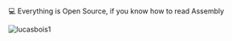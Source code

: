 💻 <a> Everything is Open Source, if you know how to read Assembly </a>  

<p align="left"> <img src="https://komarev.com/ghpvc/?username=lucasbois1&label=Profile%20views&color=380e17&style=flat" alt="lucasbois1" /> </p>
